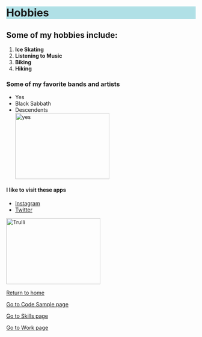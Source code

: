 <!DOCTYPE html>
<html>
  <head>
<h1 style="background-color:powderblue;">Hobbies</h1>
  </head>
  <body>
<h2>Some of my hobbies include:</h2>
<ol>
  <li><b>Ice Skating</b></li>
  <li><b>Listening to Music</b></li>
  <li><b>Biking</b></li>
  <li><b>Hiking</b></li>
</ol>

<h3>Some of my favorite bands and artists</h3>
<ul>
  <li>Yes</li>
  <li>Black Sabbath</li>
  <li>Descendents</li>
  <img src="https://encrypted-tbn2.gstatic.com/images?q=tbn:ANd9GcRRKYXwNNcp-JXaA4gH4BO9RrX6RPrXXrvETCwll4P32e5Z64LWETS2TVqUa9xQC2uYZkkmC19BCl3kPYvXNWsGTQjts-lFIJv5eBNNNFk" alt="yes" width="250" height="176">
</ul>

<h4>I like to visit these apps</h4>
  <ul>
<li><a href="https://www.instagram.com/">Instagram</a></li>
<li><a href="https://www.twitter.com">Twitter</a></li>
</ul>
 <img src="https://upload.wikimedia.org/wikipedia/commons/9/95/Instagram_logo_2022.svg" alt="Trulli" width="250" height="176">
  <p><a href="./README.md">Return to home</a></p>
  <p><a href="./Code_sample.md">Go to Code Sample page</a></p>
  <p><a href="./Skills.md">Go to Skills page</a></p>
  <p><a href="./Work.md">Go to Work page</a></p>
  
  </body>
</html>
